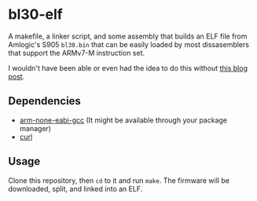 # bl30-elf

A makefile, a linker script, and some assembly that builds an ELF file from
Amlogic's S905 `bl30.bin` that can be easily loaded by most dissasemblers that
support the ARMv7-M instruction set.

I wouldn't have been able or even had the idea to do this without
[this blog post][1].

## Dependencies

* [arm-none-eabi-gcc][2] (It might be available through your package manager)
* [curl][3]

## Usage

Clone this repository, then `cd` to it and run `make`. The firmware will be
downloaded, split, and linked into an ELF.

[1]: http://grangeia.io/2015/11/30/hacking-tomtom-runner-pt3/#runtime-debugging-with-qemu
[2]: https://launchpad.net/gcc-arm-embedded
[3]: https://curl.haxx.se/
